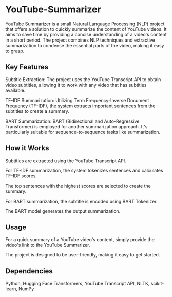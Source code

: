 
# YouTube-Summarizer

YouTube Summarizer is a small Natural Language Processing (NLP) project that offers a solution to quickly summarize the content of YouTube videos. It aims to save time by providing a concise understanding of a video's content in a short period. The project combines NLP techniques and extractive summarization to condense the essential parts of the video, making it easy to grasp.


## Key Features
Subtitle Extraction: The project uses the YouTube Transcript API to obtain video subtitles, allowing it to work with any video that has subtitles available.

TF-IDF Summarization: Utilizing Term Frequency-Inverse Document Frequency (TF-IDF), the system extracts important sentences from the subtitles to create a summary.

BART Summarization: BART (Bidirectional and Auto-Regressive Transformer) is employed for another summarization approach. It's particularly suitable for sequence-to-sequence tasks like summarization.
## How it Works
Subtitles are extracted using the YouTube Transcript API.

For TF-IDF summarization, the system tokenizes sentences and calculates TF-IDF scores.

The top sentences with the highest scores are selected to create the summary.

For BART summarization, the subtitle is encoded using BART Tokenizer.

The BART model generates the output summarization.
## Usage
For a quick summary of a YouTube video's content, simply provide the video's link to the YouTube Summarizer.

The project is designed to be user-friendly, making it easy to get started.


## Dependencies
Python,
Hugging Face Transformers,
YouTube Transcript API,
NLTK,
scikit-learn,
NumPy